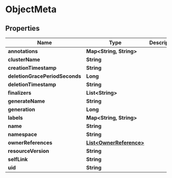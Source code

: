 
# ObjectMeta

## Properties
Name | Type | Description | Notes
------------ | ------------- | ------------- | -------------
**annotations** | **Map&lt;String, String&gt;** |  |  [optional]
**clusterName** | **String** |  |  [optional]
**creationTimestamp** | **String** |  |  [optional]
**deletionGracePeriodSeconds** | **Long** |  |  [optional]
**deletionTimestamp** | **String** |  |  [optional]
**finalizers** | **List&lt;String&gt;** |  |  [optional]
**generateName** | **String** |  |  [optional]
**generation** | **Long** |  |  [optional]
**labels** | **Map&lt;String, String&gt;** |  |  [optional]
**name** | **String** |  |  [optional]
**namespace** | **String** |  |  [optional]
**ownerReferences** | [**List&lt;OwnerReference&gt;**](OwnerReference.md) |  |  [optional]
**resourceVersion** | **String** |  |  [optional]
**selfLink** | **String** |  |  [optional]
**uid** | **String** |  |  [optional]



